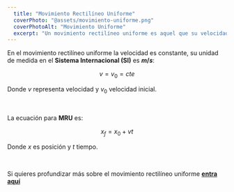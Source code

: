 ```yaml
---
  title: "Movimiento Rectilíneo Uniforme"
  coverPhoto: "@assets/movimiento-uniforme.png"
  coverPhotoAlt: "Movimiento Uniforme"
  excerpt: "Un movimiento rectilíneo uniforme es aquel que su velocidad es constante y su trayectoria es una línea recta."
---
```


En el movimiento rectilíneo uniforme la velocidad es constante, su unidad de medida en el **Sistema Internacional (SI)** es **$m/s$**:

$$
v=v_0=cte
$$

Donde $v$ representa velocidad y $v_0$ velocidad inicial.

<br/>

La ecuación para **MRU** es:

$$
x_f=x_0+vt
$$

Donde $x$ es posición y $t$ tiempo.

<br/>

Si quieres profundizar más sobre el movimiento rectilíneo uniforme **<a class="hover-underline" href="https://www.gimnasiojaibana.edu.co/admin2/public/docs/qZOYurjy3pmBAQOc9L0VApUZSibp4jnQl49nlQVF.pdf" target="_blank">entra aquí</a>**


